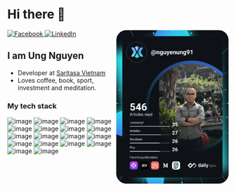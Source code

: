 # Hi there 👋

<div align="left">
  <a href="https://facebook.com/nguyenung91">
    <img
      src="https://img.shields.io/static/v1?logo=facebook&style=flat-square&color=3b5998&label=Facebook&message=%E2%98%86"
      alt="Facebook"
    />
  </a>
  <a href="https://www.linkedin.com/in/ungnv/">
    <img
      src="https://img.shields.io/static/v1?logo=linkedin&style=flat-square&color=0A66C2&label=LinkedIn&message=%E2%98%86"
      alt="LinkedIn"
    />
  </a>

  <a href="https://app.daily.dev/nguyenung91" target="_blank">
    <img
      width="256"
      align="right"
      src="https://github.com/nguyenung/nguyenung/blob/master/devcard.svg"
    />
  </a>
</div>

## I am Ung Nguyen
- Developer at [Saritasa Vietnam](https://www.saritasa.vn)
- Loves coffee, book, sport, investment and meditation.

### My tech stack
![image](https://img.shields.io/badge/PHP-777BB4?style=for-the-badge&logo=php&logoColor=white)
![image](https://img.shields.io/badge/Laravel-FF2D20?style=for-the-badge&logo=laravel&logoColor=white)
![image](https://img.shields.io/badge/Wordpress-21759B?style=for-the-badge&logo=wordpress&logoColor=white)
![image](https://img.shields.io/badge/Node.js-339933?style=for-the-badge&logo=nodedotjs&logoColor=white)
![image](https://img.shields.io/badge/TypeScript-007ACC?style=for-the-badge&logo=typescript&logoColor=white)
![image](https://img.shields.io/badge/Express.js-000000?style=for-the-badge&logo=express&logoColor=white)
![image](https://img.shields.io/badge/nestjs-%23E0234E.svg?style=for-the-badge&logo=nestjs&logoColor=white)
![image](https://img.shields.io/badge/GraphQl-E10098?style=for-the-badge&logo=graphql&logoColor=white)
![image](https://img.shields.io/badge/MySQL-005C84?style=for-the-badge&logo=mysql&logoColor=white)
![image](https://img.shields.io/badge/redis-%23DD0031.svg?&style=for-the-badge&logo=redis&logoColor=white)
![image](https://img.shields.io/badge/MongoDB-4EA94B?style=for-the-badge&logo=mongodb&logoColor=white)
![image](https://img.shields.io/badge/CSS3-1572B6?style=for-the-badge&logo=css3&logoColor=white)
![image](https://img.shields.io/badge/HTML5-E34F26?style=for-the-badge&logo=html5&logoColor=white)
![image](https://img.shields.io/badge/Bootstrap-563D7C?style=for-the-badge&logo=bootstrap&logoColor=white)
![image](https://img.shields.io/badge/Amazon_AWS-FF9900?style=for-the-badge&logo=amazonaws&logoColor=white)
![image](https://img.shields.io/badge/mac%20os-000000?style=for-the-badge&logo=apple&logoColor=white)
![image](https://img.shields.io/badge/Ubuntu-E95420?style=for-the-badge&logo=ubuntu&logoColor=white)
![image](https://img.shields.io/badge/Docker-2CA5E0?style=for-the-badge&logo=docker&logoColor=white)
